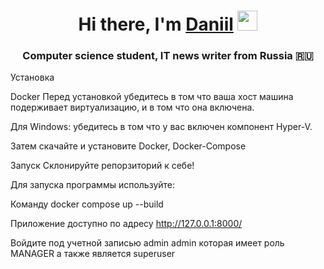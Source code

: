 <h1 align="center">Hi there, I'm <a href="https://daniilshat.ru/" target="_blank">Daniil</a> 
<img src="https://github.com/blackcater/blackcater/raw/main/images/Hi.gif" height="32"/></h1>
<h3 align="center">Computer science student, IT news writer from Russia 🇷🇺</h3>
Установка

Docker
Перед установкой убедитесь в том что ваша хост машина подерживает виртуализацию, и в том что она включена.

Для Windows: убедитесь в том что у вас включен компонент Hyper-V.

Затем скачайте и установите Docker, Docker-Compose

Запуск
Склонируйте репорзиторий к себе!

Для запуска программы используйте:

Команду docker compose up --build

Приложение доступно по адресу http://127.0.0.1:8000/

Войдите под учетной записью admin admin которая имеет роль MANAGER а также является superuser
